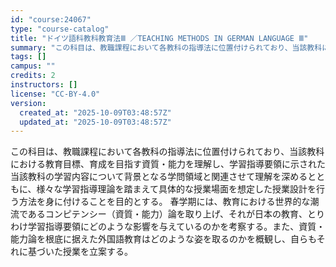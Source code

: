 ```yaml
---
id: "course:24067"
type: "course-catalog"
title: "ドイツ語科教科教育法Ⅲ ／TEACHING METHODS IN GERMAN LANGUAGE Ⅲ"
summary: "この科目は、教職課程において各教科の指導法に位置付けられており、当該教科における教育目標、育成を目指す資質・能力を理解し、学習指導要領に示された当該教科の学習内容について背景となる学問領域と関連させて理解を深めるとともに、様々な学習指導理論…"
tags: []
campus: ""
credits: 2
instructors: []
license: "CC-BY-4.0"
version:
  created_at: "2025-10-09T03:48:57Z"
  updated_at: "2025-10-09T03:48:57Z"
---
```

この科目は、教職課程において各教科の指導法に位置付けられており、当該教科における教育目標、育成を目指す資質・能力を理解し、学習指導要領に示された当該教科の学習内容について背景となる学問領域と関連させて理解を深めるとともに、様々な学習指導理論を踏まえて具体的な授業場面を想定した授業設計を行う方法を身に付けることを目的とする。 春学期には、教育における世界的な潮流であるコンピテンシー（資質・能力）論を取り上げ、それが日本の教育、とりわけ学習指導要領にどのような影響を与えているのかを考察する。また、資質・能力論を根底に据えた外国語教育はどのような姿を取るのかを概観し、自らもそれに基づいた授業を立案する。
